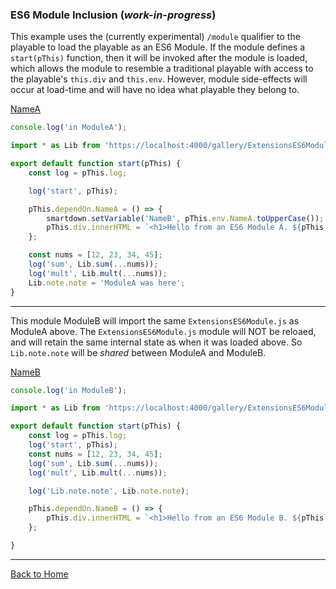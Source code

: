 ### ES6 Module Inclusion (*work-in-progress*)

This example uses the (currently experimental) `/module` qualifier to the playable to load the playable as an ES6 Module. If the module defines a `start(pThis)` function, then it will be invoked after the module is loaded, which allows the module to resemble a traditional playable with access to the playable's `this.div` and `this.env`. However, module side-effects will occur at load-time and will have no idea what playable they belong to.

[NameA](:?NameA)

```javascript /playable/autoplay/debug/module
console.log('in ModuleA');

import * as Lib from 'https://localhost:4000/gallery/ExtensionsES6Module.js';

export default function start(pThis) {
	const log = pThis.log;

	log('start', pThis);

	pThis.dependOn.NameA = () => {
		smartdown.setVariable('NameB', pThis.env.NameA.toUpperCase());
		pThis.div.innerHTML = `<h1>Hello from an ES6 Module A. ${pThis.env.NameA}</h1>`;
	};

	const nums = [12, 23, 34, 45];
	log('sum', Lib.sum(...nums));
	log('mult', Lib.mult(...nums));
	Lib.note.note = 'ModuleA was here';
}
```

---

This module ModuleB will import the same `ExtensionsES6Module.js` as ModuleA above. The `ExtensionsES6Module.js` module will NOT be reloaed, and will retain the same internal state as when it was loaded above. So `Lib.note.note` will be *shared* between ModuleA and ModuleB.

[NameB](:!NameB)

```javascript /playable/autoplay/debug/module
console.log('in ModuleB');

import * as Lib from 'https://localhost:4000/gallery/ExtensionsES6Module.js';

export default function start(pThis) {
	const log = pThis.log;
	log('start', pThis);
	const nums = [12, 23, 34, 45];
	log('sum', Lib.sum(...nums));
	log('mult', Lib.mult(...nums));

	log('Lib.note.note', Lib.note.note);

	pThis.dependOn.NameB = () => {
		pThis.div.innerHTML = `<h1>Hello from an ES6 Module B. ${pThis.env.NameB}</h1>`;
	};

}
```

---


[Back to Home](:@Home)
